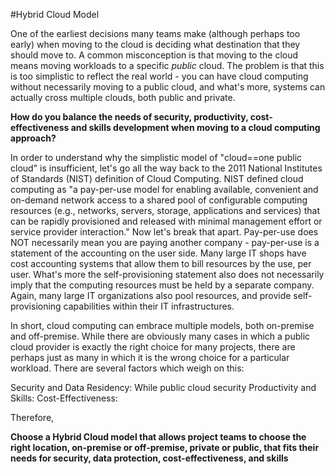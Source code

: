#Hybrid Cloud Model

One of the earliest decisions many teams make (although perhaps too early) when moving to the cloud is deciding what destination that they should move to. A common misconception is that moving to the cloud means moving workloads to a specific *public* cloud.  The problem is that this is too simplistic to reflect the real world - you can have cloud computing without necessarily moving to a public cloud, and what's more, systems can actually cross multiple clouds, both public and private.

**How do you balance the needs of security, productivity, cost-effectiveness and skills development when moving to a cloud computing approach?**

In order to understand why the simplistic model of "cloud==one public cloud" is insufficient, let's go all the way back to the 2011 National Institutes of Standards (NIST) definition of Cloud Computing.  NIST defined cloud computing as "a pay-per-use model for enabling available, convenient and on-demand network access to a shared pool of configurable computing resources (e.g., networks, servers, storage, applications and services) that can be rapidly provisioned and released with minimal management effort or service provider interaction."  Now let's break that apart.  Pay-per-use does NOT necessarily mean you are paying another company - pay-per-use is a statement of the accounting on the user side.  Many large IT shops have cost accounting systems that allow them to bill resources by the use, per user.  What's more the self-provisioning statement also does not necessarily imply that the computing resources must be held by a separate company.  Again, many large IT organizations also pool resources, and provide self-provisioning capabilities within their IT infrastructures. 

In short, cloud computing can embrace multiple models, both on-premise and off-premise.  While there are obviously many cases in which a public cloud provider is exactly the right choice for many projects, there are perhaps just as many in which it is the wrong choice for a particular workload. There are several factors which weigh on this:

Security and Data Residency:  While public cloud security 
Productivity and Skills:
Cost-Effectiveness:

Therefore,

**Choose a Hybrid Cloud model that allows project teams to choose the right location, on-premise or off-premise, private or public, that fits their needs for security, data protection, cost-effectiveness, and skills**

